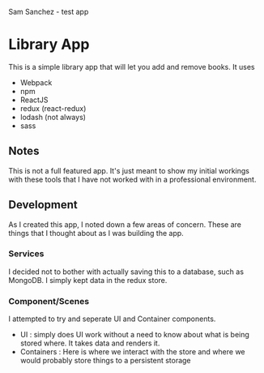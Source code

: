 Sam Sanchez - test app

# Library App
This is a simple library app that will let you add and remove books. It uses

* Webpack
* npm
* ReactJS
* redux (react-redux)
* lodash (not always)
* sass

## Notes
This is not a full featured app. It's just meant to show my initial workings with these tools that I have not worked with in a professional environment.

## Development
As I created this app, I noted down a few areas of concern. These are things that I thought about as I was building the app.

### Services
I decided not to bother with actually saving this to a database, such as MongoDB. I simply kept data in the redux store.

### Component/Scenes
I attempted to try and seperate UI and Container components.
* UI : simply does UI work without a need to know about what is being stored where. It takes data and renders it.
* Containers : Here is where we interact with the store and where we would probably store things to a persistent storage

